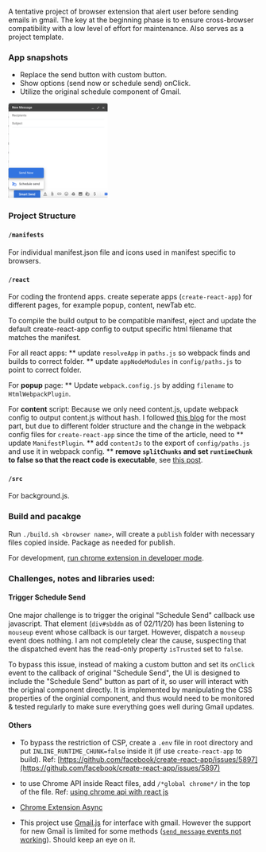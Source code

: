 A tentative project of browser extension that alert user before sending emails in gmail. The key at the beginning phase is to ensure cross-browser compatibility with a low level of effort for maintenance. Also serves as a project template.

### App snapshots
* Replace the send button with custom button.
* Show options (send now or schedule send) onClick.
* Utilize the original schedule component of Gmail.

<img src="./standalone.png" width="200">

### Project Structure

#### `/manifests`
For individual manifest.json file and icons used in manifest specific to browsers.

#### `/react`
For coding the frontend apps. create seperate apps (`create-react-app`) for different pages, for example popup, content, newTab etc.

To compile the build output to be compatible manifest, eject and update the default create-react-app config to output specific html filename that matches the manifest.

For all react apps:
** update `resolveApp` in `paths.js` so webpack finds and builds to correct folder.
** update `appNodeModules` in `config/paths.js` to point to correct folder.

For **popup** page: 
** Update `webpack.config.js` by adding `filename` to `HtmlWebpackPlugin`.

For **content** script:
Because we only need content.js, update webpack config to output content.js without hash. I followed [this blog](https://itnext.io/create-chrome-extension-with-reactjs-using-inject-page-strategy-137650de1f39#3996) for the most part, but due to different folder structure and the change in the webpack config files for `create-react-app` since the time of the article, need to 
** update `ManifestPlugin`.
** add `contentJs` to the export of `config/paths.js` and use it in webpack config.
** **remove `splitChunks` and set `runtimeChunk` to false so that the react code is executable**, see [this post](https://stackoverflow.com/questions/57270855/chrome-extension-content-script-not-injecting-to-the-dom-when-built-with-reactjs).

#### `/src`
For background.js.

### Build and pacakge
Run `./build.sh <browser name>`, will create a `publish` folder with necessary files copied inside. Package as needed for publish.

For development, [run chrome extension in developer mode](https://developer.chrome.com/extensions/getstarted).

### Challenges, notes and libraries used:
#### Trigger Schedule Send
One major challenge is to trigger the original "Schedule Send" callback use javascript. That element (`div#sbddm` as of 02/11/20) has been listening to `mouseup` event whose callback is our target. However, dispatch a `mouseup` event does nothing. I am not completely clear the cause, suspecting that the dispatched event has the read-only property `isTrusted` set to `false`. 

To bypass this issue, instead of making a custom button and set its `onClick` event to the callback of original "Schedule Send", the UI is designed to include the "Schedule Send" button as part of it, so user will interact with the original component directly. It is implemented by manipulating the CSS properties of the orginial component, and thus would need to be monitored & tested regularly to make sure everything goes well during Gmail updates.

#### Others
* To bypass the restriction of CSP, create a `.env` file in root directory and put `INLINE_RUNTIME_CHUNK=false` inside it (if use `create-react-app` to build). Ref: [https://github.com/facebook/create-react-app/issues/5897](https://github.com/facebook/create-react-app/issues/5897)
* to use Chrome API inside React files, add `/*global chrome*/` in the top of the file. Ref: [using chrome api with react js](https://stackoverflow.com/questions/51411447/using-chrome-api-with-react-js)
* [Chrome Extension Async](https://github.com/KeithHenry/chromeExtensionAsync)

* This project use [Gmail.js](https://github.com/KartikTalwar/gmail.js) for interface with gmail. However the support for new Gmail is limited for some methods ([`send_message` events not working](https://github.com/KartikTalwar/gmail.js/issues/601)). Should keep an eye on it.
